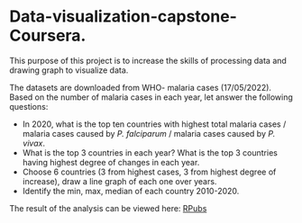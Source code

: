 # Data-visualization-capstone-Coursera.
This purpose of this project is to increase the skills of processing data and drawing graph to visualize data.   

The datasets are downloaded from WHO- malaria cases (17/05/2022). Based on the number of malaria cases in each year, let answer the following questions:
  +  In 2020, what is the top ten countries with highest total malaria cases / malaria cases caused by *P. falciparum* / malaria cases caused by *P. vivax*.
  +  What is the top 3 countries in each year? What is the top 3 countries having highest degree of changes in each year.
  +  Choose 6 countries (3 from highest cases, 3 from highest degree of increase), draw a line graph of each one over years.
  +  Identify the min, max, median of each country 2010-2020. 

The result of the analysis can be viewed here: <a href="https://rpubs.com/minhtri/904952" target="_blank">RPubs</a>
